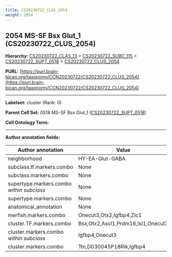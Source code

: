 ```yaml
---
title: CS20230722_CLUS_2054
weight: 2054
---
```

## 2054 MS-SF Bsx Glut_1 (CS20230722_CLUS_2054)
<b>Hierarchy: </b>
[CS20230722_CLAS_13](../CS20230722_CLAS_13) >
[CS20230722_SUBC_115](../CS20230722_SUBC_115) >
[CS20230722_SUPT_0518](../CS20230722_SUPT_0518) >
[CS20230722_CLUS_2054](../CS20230722_CLUS_2054)

**PURL:** [https://purl.brain-bican.org/taxonomy/CCN20230722/CS20230722_CLUS_2054](https://purl.brain-bican.org/taxonomy/CCN20230722/CS20230722_CLUS_2054)

---


**Labelset:** cluster (Rank: 0)

**Parent Cell Set:** 0518 MS-SF Bsx Glut_1 ([CS20230722_SUPT_0518](../CS20230722_SUPT_0518))



**Cell Ontology Term:** 

[MARKER GENES.]: #


---

[TRANSFERRED ANNOTATIONS.]: #


[AUTHOR ANNOTATION FIELDS.]: #


**Author annotation fields:**

| Author annotation | Value |
|-------------------|-------|
|neighborhood|HY-EA-Glut-GABA|
|subclass.tf.markers.combo|None|
|subclass.markers.combo|None|
|supertype.markers.combo _within subclass_|None|
|supertype.markers.combo|None|
|anatomical_annotation|None|
|merfish.markers.combo|Onecut3,Otx2,Igfbp4,Zic1|
|cluster.TF.markers.combo|Bsx,Otx2,Ascl1,Prdm16,Isl1,Onecut3|
|cluster.markers.combo _within subclass_|Igfbp4,Onecut3|
|cluster.markers.combo|Ttn,D030045P18Rik,Igfbp4|
